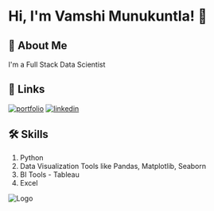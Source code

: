 
# Hi, I'm Vamshi Munukuntla! 👋


## 🚀 About Me
I'm a Full Stack Data Scientist


## 🔗 Links
[![portfolio](https://img.shields.io/badge/my_portfolio-000?style=for-the-badge&logo=ko-fi&logoColor=white)](https://public.tableau.com/app/profile/vamshi4656)
[![linkedin](https://img.shields.io/badge/linkedin-0A66C2?style=for-the-badge&logo=linkedin&logoColor=white)](https://www.linkedin.com/in/vamshi-kumar87/)


## 🛠 Skills
1. Python
2. Data Visualization Tools like Pandas, Matplotlib, Seaborn
3. BI Tools - Tableau
4. Excel

    

![Logo](https://github-readme-stats.vercel.app/api?username=Vamshi-Munukuntla&&show_icons=true&title_color=ffffff&icon_color=bb2acf&text_color=daf7dc&bg_color=151515)
